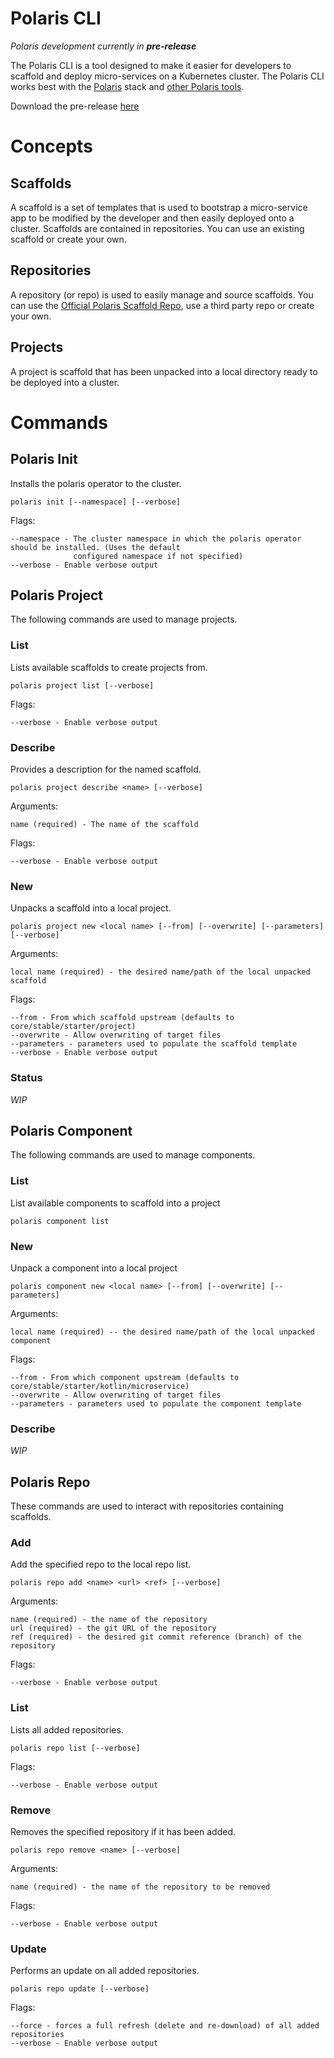 # Polaris CLI

*Polaris development currently in **pre-release***

The Polaris CLI is a tool designed to make it easier for developers to scaffold and deploy micro-services on a Kubernetes cluster. The Polaris CLI works best with the [Polaris](https://github.com/synthesis-labs/polaris) stack and [other Polaris tools](https://github.com/synthesis-labs?utf8=%E2%9C%93&q=polaris&type=&language=). 

Download the pre-release [here](https://github.com/synthesis-labs/polaris-cli/releases)

# Concepts

## Scaffolds

A scaffold is a set of templates that is used to bootstrap a micro-service app to be modified by the developer and then easily deployed onto a cluster. Scaffolds are contained in repositories. You can use an existing scaffold or create your own.

## Repositories

A repository (or repo) is used to easily manage and source scaffolds. You can use the [Official Polaris Scaffold Repo](https://github.com/synthesis-labs/polaris-scaffolds), use a third party repo or create your own.

## Projects

A project is scaffold that has been unpacked into a local directory ready to be deployed into a cluster.

# Commands

## Polaris Init

Installs the polaris operator to the cluster.

```
polaris init [--namespace] [--verbose]
```

Flags:
```
--namespace - The cluster namespace in which the polaris operator should be installed. (Uses the default
              configured namespace if not specified)
--verbose - Enable verbose output
```

## Polaris Project

The following commands are used to manage projects.

### List

Lists available scaffolds to create projects from.

```
polaris project list [--verbose]
```

Flags:
```
--verbose - Enable verbose output
```

### Describe

Provides a description for the named scaffold.

```
polaris project describe <name> [--verbose]
```

Arguments:
```
name (required) - The name of the scaffold
```

Flags:
```
--verbose - Enable verbose output
```

### New

Unpacks a scaffold into a local project.

```
polaris project new <local name> [--from] [--overwrite] [--parameters] [--verbose]
```

Arguments:
```
local name (required) - the desired name/path of the local unpacked scaffold
```

Flags:
```
--from - From which scaffold upstream (defaults to core/stable/starter/project)
--overwrite - Allow overwriting of target files
--parameters - parameters used to populate the scaffold template
--verbose - Enable verbose output
```

### Status

*WIP*

## Polaris Component

The following commands are used to manage components.

### List

List available components to scaffold into a project

```
polaris component list
```

### New

Unpack a component into a local project

```
polaris component new <local name> [--from] [--overwrite] [--parameters]
```

Arguments:
```
local name (required) -- the desired name/path of the local unpacked component
```

Flags:
```
--from - From which component upstream (defaults to core/stable/starter/kotlin/microservice)
--overwrite - Allow overwriting of target files
--parameters - parameters used to populate the component template
```

### Describe

*WIP*

## Polaris Repo

These commands are used to interact with repositories containing scaffolds.

### Add

Add the specified repo to the local repo list.

```
polaris repo add <name> <url> <ref> [--verbose]
```

Arguments:
```
name (required) - the name of the repository
url (required) - the git URL of the repository
ref (required) - the desired git commit reference (branch) of the repository
```

Flags:
```
--verbose - Enable verbose output
```

### List

Lists all added repositories.

```
polaris repo list [--verbose]
```

Flags:
```
--verbose - Enable verbose output
```

### Remove

Removes the specified repository if it has been added.

```
polaris repo remove <name> [--verbose]
```

Arguments:
```
name (required) - the name of the repository to be removed
```

Flags:
```
--verbose - Enable verbose output
```

### Update

Performs an update on all added repositories.

```
polaris repo update [--verbose]
```

Flags:
```
--force - forces a full refresh (delete and re-download) of all added repositories
--verbose - Enable verbose output
```
